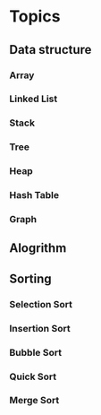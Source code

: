 # Topics
## Data structure
### Array
### Linked List
### Stack
### Tree
### Heap
### Hash Table
### Graph 

## Alogrithm

## Sorting
### Selection Sort
### Insertion Sort
### Bubble Sort
### Quick Sort
### Merge Sort

